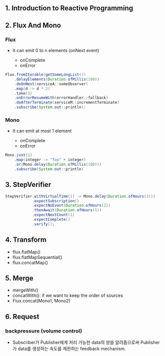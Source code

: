 ## 1. Introduction to Reactive Programming

## 2. Flux And Mono
### Flux
* It can emit 0 to n <T> elements (onNext event)
  * onComplete
  * onError
```java
Flux.fromIterable(getSomeLongList())
    .delayElements(Duration.ofMillis(100))
    .doOnNext(serviceA::someObserver)
    .map(d -> d * 2)
    .take(3)
    .onErrorResumeWith(errorHandler::fallback)
    .doAfterTerminate(serviceM::incrementTerminate)
    .subscribe(System.out::println);
```  
### Mono
* It can emit at most 1 <T> element
  * onComplete
  * onError
```java
Mono.just(1)
    .map(integer -> "foo" + integer)
    .or(Mono.delay(Duration.ofMillis(100)))
    .subscribe(System.out::println)
```  
  
## 3. StepVerifier
```java
StepVerifier.withVirtualTime(() -> Mono.delay(Duration.ofHours(3)))
            .expectSubscription()
            .expectNoEvent(Duration.ofHours(2))
            .thenAwait(Duration.ofHours(1))
            .expectNextCount(1)
            .expectComplete()
            .verify();
```

## 4. Transform
* flux.flatMap()
* flux.flatMapSequential()
* flux.concatMap() 		

## 5. Merge
* mergeWith()
* concatWith(): if we want to keep the order of sources
* Flux.concat(Mono1, Mono2)  

## 6. Request
### backpressure (volume control)
* Subscriber가 Publisher에게 처리 가능한 data의 양을 알려줌으로써 Publisher가 data를 생성하는 속도를 제한하는 feedback mechanism.


